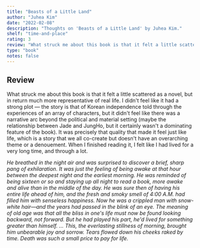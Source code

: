 ```yaml
---
title: "Beasts of a Little Land"
author: "Juhea Kim"
date: "2022-02-08"
description: "Thoughts on 'Beasts of a Little Land' by Juhea Kim."
shelf: "time-and-place"
rating: 3
review: "What struck me about this book is that it felt a little scattered as a novel, but in return much more representative of real life. I didn't feel like it had a strong plot — the story is that of Korean independence told through the experiences of an array of characters, but it didn't feel like there was a narrative arc beyond the political and material setting (maybe the relationship between Jade and JungHo, but it certainly wasn't a dominating feature of the book). It was precisely that quality that made it feel just like life, which is a story that we all co-create but doesn't have an overarching theme or a denouement. When I finished reading it, I felt like I had lived for a very long time, and through a lot.<br/><br/><i>He breathed in the night air and was surprised to discover a brief, sharp pang of exhilaration. It was just the feeling of being awake at that hour between the deepest night and the earliest morning. He was reminded of being sixteen or so and staying up all night to read a book, more awake and alive than in the middle of the day. He was sure then of having his entire life ahead of him, and the fresh and smoky smell of 4:00 A.M. had filled him with senseless happiness. Now he was a crippled man with snow-white hair—and the years had passed in the blink of an eye. The meaning of old age was that all the bliss in one's life must now be found looking backward, not forward. But he had played his part, he'd lived for something greater than himself. ... This, the everlasting stillness of morning, brought him unbearable joy and sorrow. Tears flowed down his cheeks raked by time. Death was such a small price to pay for life.</i>"
type: "book"
notes: false
---
```


## Review

What struck me about this book is that it felt a little scattered as a novel, but in return much more representative of real life. I didn't feel like it had a strong plot — the story is that of Korean independence told through the experiences of an array of characters, but it didn't feel like there was a narrative arc beyond the political and material setting (maybe the relationship between Jade and JungHo, but it certainly wasn't a dominating feature of the book). It was precisely that quality that made it feel just like life, which is a story that we all co-create but doesn't have an overarching theme or a denouement. When I finished reading it, I felt like I had lived for a very long time, and through a lot.

_He breathed in the night air and was surprised to discover a brief, sharp pang of exhilaration. It was just the feeling of being awake at that hour between the deepest night and the earliest morning. He was reminded of being sixteen or so and staying up all night to read a book, more awake and alive than in the middle of the day. He was sure then of having his entire life ahead of him, and the fresh and smoky smell of 4:00 A.M. had filled him with senseless happiness. Now he was a crippled man with snow-white hair—and the years had passed in the blink of an eye. The meaning of old age was that all the bliss in one's life must now be found looking backward, not forward. But he had played his part, he'd lived for something greater than himself. ... This, the everlasting stillness of morning, brought him unbearable joy and sorrow. Tears flowed down his cheeks raked by time. Death was such a small price to pay for life._
